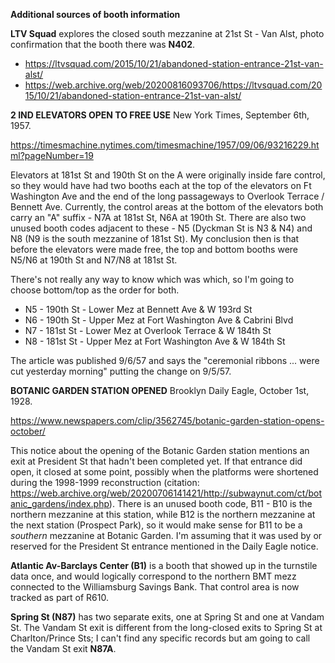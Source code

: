 **Additional sources of booth information**

**LTV Squad** explores the closed south mezzanine at 21st St - Van Alst, photo confirmation that the booth there was **N402**.
* https://ltvsquad.com/2015/10/21/abandoned-station-entrance-21st-van-alst/
* https://web.archive.org/web/20200816093706/https://ltvsquad.com/2015/10/21/abandoned-station-entrance-21st-van-alst/


**2 IND ELEVATORS OPEN TO FREE USE** New York Times, September 6th, 1957.

https://timesmachine.nytimes.com/timesmachine/1957/09/06/93216229.html?pageNumber=19

Elevators at 181st St and 190th St on the A were originally inside fare control, so they would have had two booths each at the top of the elevators on Ft Washington Ave and the end of the long passageways to Overlook Terrace / Bennett Ave. Currently, the control areas at the bottom of the elevators both carry an "A" suffix - N7A at 181st St, N6A at 190th St. There are also two unused booth codes adjacent to these - N5 (Dyckman St is N3 & N4) and N8 (N9 is the south mezzanine of 181st St). My conclusion then is that before the elevators were made free, the top and bottom booths were N5/N6 at 190th St and N7/N8 at 181st St.

There's not really any way to know which was which, so I'm going to choose bottom/top as the order for both.
* N5 - 190th St - Lower Mez at Bennett Ave & W 193rd St
* N6 - 190th St - Upper Mez at Fort Washington Ave & Cabrini Blvd
* N7 - 181st St - Lower Mez at Overlook Terrace & W 184th St
* N8 - 181st St - Upper Mez at Fort Washington Ave & W 184th St

The article was published 9/6/57 and says the "ceremonial ribbons ... were cut yesterday morning" putting the change on 9/5/57.

**BOTANIC GARDEN STATION OPENED** Brooklyn Daily Eagle, October 1st, 1928.

https://www.newspapers.com/clip/3562745/botanic-garden-station-opens-october/

This notice about the opening of the Botanic Garden station mentions an exit at President St that hadn't been completed yet. If that entrance did open, it closed at some point, possibly when the platforms were shortened during the 1998-1999 reconstruction (citation: https://web.archive.org/web/20200706141421/http://subwaynut.com/ct/botanic_gardens/index.php). There is an unused booth code, B11 - B10 is the northern mezzanine at this station, while B12 is the northern mezzanine at the next station (Prospect Park), so it would make sense for B11 to be a *southern* mezzanine at Botanic Garden. I'm assuming that it was used by or reserved for the President St entrance mentioned in the Daily Eagle notice.

**Atlantic Av-Barclays Center (B1)** is a booth that showed up in the turnstile data once, and would logically correspond to the northern BMT mezz connected to the Williamsburg Savings Bank. That control area is now tracked as part of R610.

**Spring St (N87)** has two separate exits, one at Spring St and one at Vandam St. The Vandam St exit is different from the long-closed exits to Spring St at Charlton/Prince Sts; I can't find any specific records but am going to call the Vandam St exit **N87A**.